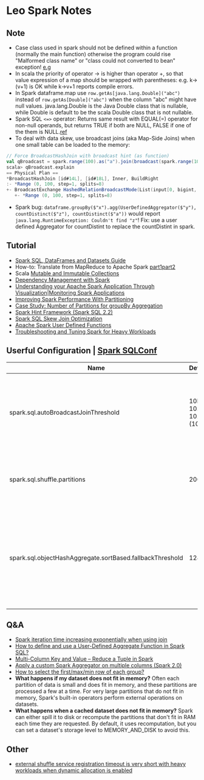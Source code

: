 
# Leo Spark Notes

## Note
* Case class used in spark should not be defined within a function (normally the main function) otherwise the program could rise "Malformed class name" or "class could not converted to bean" exception! [e.g](https://stackoverflow.com/questions/37959985/spark-udaf-java-lang-internalerror-malformed-class-name)
* In scala the priority of operator -> is higher than operator +, so that value expression of a map should be wrapped with parentheses: e.g. k->(v+1) is OK while k->v+1 reports compile errors.
* In Spark dataframe.map use `row.getAs[java.lang.Double]("abc")` instead of `row.getAs[Double]("abc")` when the column "abc" might have null values. java.lang.Double is the Java Double class that is nullable, while Double is default to be the scala Double class that is not nullable.
* Spark SQL `<=>` operator: Returns same result with EQUAL(=) operator for non-null operands, but returns TRUE if both are NULL, FALSE if one of the them is NULL.[ref](https://stackoverflow.com/questions/41469327/spark-sql-operator)
* To deal with data skew, use broadcast joins (aka Map-Side Joins) when one small table can be loaded to the memory:
```scala
// Force BroadcastHashJoin with broadcast hint (as function)
val qBroadcast = spark.range(100).as("a").join(broadcast(spark.range(100)).as("b")).where($"a.id" === $"b.id")
scala> qBroadcast.explain
== Physical Plan ==
*BroadcastHashJoin [id#14L], [id#18L], Inner, BuildRight
:- *Range (0, 100, step=1, splits=8)
+- BroadcastExchange HashedRelationBroadcastMode(List(input[0, bigint, false]))
   +- *Range (0, 100, step=1, splits=8)
```
* Spark bug: `dataframe.groupBy($"x").agg(UserDefinedAggregator($"y"), countDistinct($"z"), countDistinct($"a"))` would report `java.lang.RuntimeException: Couldn't find "z"`! Fix: use a user defined Aggregator for countDistint to replace the countDistint in spark.

## Tutorial
* [Spark SQL, DataFrames and Datasets Guide](https://spark.apache.org/docs/latest/sql-programming-guide.html)
* How-to: Translate from MapReduce to Apache Spark [part1](https://blog.cloudera.com/blog/2014/09/how-to-translate-from-mapreduce-to-apache-spark/)[part2](http://blog.cloudera.com/blog/2015/04/how-to-translate-from-mapreduce-to-apache-spark-part-2/)
* Scala [Mutable and Immutable Collections](https://www.scala-lang.org/docu/files/collections-api/collections_1.html)
* [Dependency Management with Spark](http://theckang.com/2016/dependency-management-with-spark/)
* [Understanding your Apache Spark Application Through Visualization](https://databricks.com/blog/2015/06/22/understanding-your-spark-application-through-visualization.html)|[Monitoring Spark Applications](https://www.cloudera.com/documentation/enterprise/5-9-x/topics/operation_spark_applications.html)
* [Improving Spark Performance With Partitioning](https://dev.sortable.com/spark-repartition/)
* [Case Study: Number of Partitions for groupBy Aggregation](https://jaceklaskowski.gitbooks.io/mastering-spark-sql/spark-sql-performance-tuning-groupBy-aggregation.html)
* [Spark Hint Framework (Spark SQL 2.2)](https://jaceklaskowski.gitbooks.io/mastering-spark-sql/spark-sql-hint-framework.html)
* [Spark SQL Skew Join Optimization](https://docs.databricks.com/spark/latest/spark-sql/skew-join.html)
* [Apache Spark User Defined Functions](https://alvinhenrick.com/2016/07/10/apache-spark-user-defined-functions/)
* [Troubleshooting and Tuning Spark for Heavy Workloads](https://developer.ibm.com/hadoop/2016/07/18/troubleshooting-and-tuning-spark-for-heavy-workloads/)

## Userful Configuration | [Spark SQLConf](https://github.com/apache/spark/blob/master/sql/catalyst/src/main/scala/org/apache/spark/sql/internal/SQLConf.scala)
Name | Default | Description
--- | --- | ---
spark.sql.autoBroadcastJoinThreshold | 10L * 1024 * 1024 (10M) | Maximum size (in bytes) for a table that will be broadcast to all worker nodes when performing a join. If the size of the statistics of the logical plan of a table is at most the setting, the DataFrame is broadcast for join. Negative values or 0 disable broadcasting. Use SQLConf.autoBroadcastJoinThreshold method to access the current value.
spark.sql.shuffle.partitions | 200 | Number of partitions to use by default when shuffling data for joins or aggregations Corresponds to Apache Hive’s mapred.reduce.tasks property that Spark considers deprecated. Use SQLConf.numShufflePartitions method to access the current value.
spark.sql.objectHashAggregate.sortBased.fallbackThreshold | 128 | In the case of ObjectHashAggregateExec, when the size of the in-memory hash map grows too large, we will fall back to sort-based aggregation. This option sets a row count threshold for the size of the hash map. We are trying to be conservative and use a relatively small default count threshold here since the state object of some TypedImperativeAggregate function can be quite large (e.g. percentile_approx).


## Q&A
* [Spark iteration time increasing exponentially when using join](https://stackoverflow.com/questions/31659404/spark-iteration-time-increasing-exponentially-when-using-join)
* [How to define and use a User-Defined Aggregate Function in Spark SQL?](https://stackoverflow.com/questions/32100973/how-to-define-and-use-a-user-defined-aggregate-function-in-spark-sql?utm_medium=organic&utm_source=google_rich_qa&utm_campaign=google_rich_qa)
* [Multi-Column Key and Value – Reduce a Tuple in Spark](http://dmtolpeko.com/2015/02/12/multi-column-key-and-value-reduce-a-tuple-in-spark/)
* [Apply a custom Spark Aggregator on multiple columns (Spark 2.0)](https://stackoverflow.com/questions/33899977/how-to-define-a-custom-aggregation-function-to-sum-a-column-of-vectors?utm_medium=organic&utm_source=google_rich_qa&utm_campaign=google_rich_qa)
* [How to select the first/max/min row of each group?](https://stackoverflow.com/questions/33878370/how-to-select-the-first-row-of-each-group)
* __What happens if my dataset does not fit in memory?__ Often each partition of data is small and does fit in memory, and these partitions are processed a few at a time. For very large partitions that do not fit in memory, Spark's built-in operators perform external operations on datasets.
* __What happens when a cached dataset does not fit in memory?__ Spark can either spill it to disk or recompute the partitions that don't fit in RAM each time they are requested. By default, it uses recomputation, but you can set a dataset's storage level to MEMORY_AND_DISK to avoid this.

## Other
* [external shuffle service registration timeout is very short with heavy workloads when dynamic allocation is enabled](https://jira.apache.org/jira/browse/SPARK-19528)
